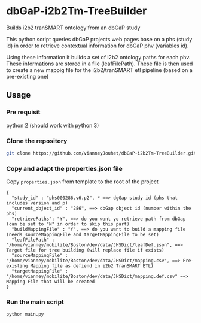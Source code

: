 # dbGaP-i2b2Tm-TreeBuilder
Builds i2b2 tranSMART ontology from an dbGaP study

This python script queries dbGaP projects web pages base on a phs (study id) in order to retrieve contextual information for dbGaP phv (variables id). 

Using these information it builds a set of i2b2 ontology paths for each phv. These informations are stored in a file (leafFilePath). These file is then used to create a new mappig file for the i2b2/tranSMART etl pipeline (based on a pre-existing one)

## Usage


### Pre requisit
python 2 (should work with python 3)

### Clone the repository
```bash
git clone https://github.com/vianneyJouhet/dbGaP-i2b2Tm-TreeBuilder.git
```
### Copy and adapt the properties.json file
Copy ```properties.json``` from template to the root of the project
```
{
  "study_id" : "phs000286.v6.p2", * ==> dgGap study id (phs that includes version and p) 
  "current_object_id" : "286", ==> dbGap object id (number within the phs)
  "retrievePaths": "Y", ==> do you want yo retrieve path from dbGap (can be set to "N" in order to skip this part)
  "buildMappingFile" : "Y", ==> do you want to build a mapping file (needs sourceMappingFile and targetMappingFile to be set)
  "leafFilePath" : "/home/vianney/mobilite/Boston/dev/data/JHSDict/leafDef.json", ==> Target file for tree building (will replace file if exists)
  "sourceMappingFile" : "/home/vianney/mobilite/Boston/dev/data/JHSDict/mapping.csv", ==> Pre-existing Mapping file as defiend in i2b2 TranSMART ETL)
  "targetMappingFile" : "/home/vianney/mobilite/Boston/dev/data/JHSDict/mapping.def.csv" ==> Mapping File that will be created
}
```

### Run the main script
```bash
python main.py
```
